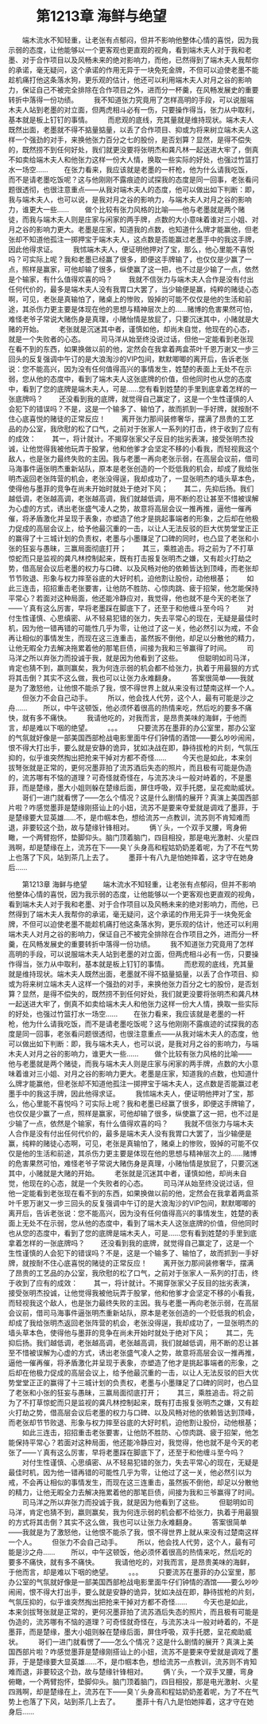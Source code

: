 # 　　第1213章 海鲜与绝望
　　端木流水不知轻重，让老张有点郁闷，但并不影响他整体心情的喜悦，因为我示弱的态度，让他能够以一个更客观也更直观的视角，看到端木夫人对于我和老墨、对于合作项目以及风畅未来的绝对影响力，而他，已然得到了端木夫人我帮你的承诺，毫无疑问，这个承诺的作用无异于一块免死金牌，不但可以迫使老墨不能趁机痛打他这条落水狗，更乐观的估计，他还可以利用端木夫人对月之谷的影响力，保证自己不被完全排除在合作项目之外，进而分一杯羹，在风畅发展史的重要转折中落得一份功绩。
　　我不知道张力究竟用了怎样高明的手段，可以说服端木夫人站到老墨的对立面，但两虎相斗必有一伤，只要操作得当，张力从中取利，基本就是板上钉钉的事情。
　　而悲观的底线，充其量就是维持现状。端木夫人既然出面，老墨就不得不掂量掂量，以丢了合作项目、抑或为将来树立端木夫人这样一个强劲的对手，来换他张力百分之七的股份，是否划算？显然，是得不偿失的，既然捞不到任何好处，我们就更没要将张明杰和龚凡林一起送进大牢了，倒真不如卖给端木夫人和他张力这样一份大人情，换取一些实际的好处，也强过竹篮打水一场空……
　　在张力看来，我应该就是老墨的一杆枪，他为什么请我吃饭，而不是请老墨吃饭呢？这与他刚刚不露痕迹的试探我的态度是同一回事，老张看问题很透彻，也很注意重点——从我对端木夫人的态度，他可以做出如下判断：即，我与端木夫人，也可以说，是我对月之谷的影响力，与端木夫人对月之谷的影响力，谁更大一些……
　　做个比较有张力风格的比喻——他与老墨就是两个赌徒，而我与端木夫人则是庄家与闲家的两手牌，点数的大小意味着谁对三小姐、对月之谷的影响力更大。老墨是庄家，知道我的点数，也知道什么牌才能赢他，但老张却不知道他孤注一掷押宝于端木夫人，这点数是否能赢过老墨手中的我这手牌，因此他得求证。
　　我怵端木夫人，便证明他押对了宝，那么，他心里能不喜悦吗？可实际上呢？我和老墨已经赢了很多，即便这手牌输了，也仅仅是少赢了一点，照样是赢家，可他却输了很多，纵使赢了这一把，也不过是少输了一点，依然是个输家，有什么值得欢喜的吗？
　　我就不信张力与端木夫人合作是没有付出任何代价的，最多是端木夫人没有我胃口大罢了，当少输便是赢，纯粹的赌徒心态啊，可见，老张是真输怕了，赌桌上的惨败，毁掉的可能不仅仅是他的生活和前途，其杀伤力更主要是体现在他的思想与精神层次上的……赌博的危害果然可怕，难怪老爷子常说大赌伤身是真理，小赌怡情是放屁了，只要沉迷其中，小赌就是大赌的开始。
　　老张就是沉迷其中者，谨慎如他，却尚未自觉，他现在的心态，就是一个失败者的心态。
　　司马洋从始至终没说过话，但他一定能看到老张现在看不到的东西，如果换做以前的他，定然会在我拿着两盒茶叶千恩万谢又一步三回头的反复强调中午订的是大浪淘沙的VIP包间，默默唧唧的离开后，告诉老张说：您不能高兴，因为没有任何值得高兴的事情发生，姓楚的表面上无处不在示弱，您从他的态度中，看到了端木夫人这张底牌的价值，但他同时也从您的态度中，看到了您的底牌是端木夫人，可是……您有看到姓楚的手里到底拿着怎样的一张底牌吗？
　　还没看到我的底牌，就觉得自己赢定了，这是一个生性谨慎的人会犯下的错误吗？不是，这是一个输多了、输怕了，故而抓到一手好牌，就按耐不住心底喜悦的赌徒的正常反应！
　　离开张力那间装修奢华，摆满了昂贵的工艺品的办公室，我欣慰的松了口气，之前对于张家人一系列的打击，终于收到了应有的成效：
　　其一，将计就计。不揭穿张家父子反目的拙劣表演，接受张明杰投诚，让他觉得我被他玩弄于股掌，他和他爹才会坚定不移的小看我，而轻视我这个敌人，也是张力最终失败的主因。我与老墨一再向老张示弱，在高层会议前，借司马海事件逼张明杰重新站队，原本是老张创造的一个贬低我的机会，却成了我给张明杰返回老张阵营的机会，老张没得逞，我却成功了，一显张明杰的墙头草本色，使得他与墨菲的竞争在尚未开始时就处于绝对下风；
　　其二，先抑后扬。我们越低调，老张越高调，老张越高调，我们就越低调，用不断的忍让甚至不惜被误解为心虚的方式，诱出老张盛气凌人之势，故意将高层会议一推再推，逼他一催再催，将矛盾激化并呈现于表象，亦塑造了他才是挑起事端者的形象，之后却在他极力促成的高层会议上，给予他最沉重的一击，以让人无法反驳的巨大优势堂堂正正的赢得了十三城计划的负责权，老墨与小墨赚足了口碑的同时，也凸显了老张和小张的狂妄与愚昧，三赢局面彻底打开；
　　其三，乘胜追击。将之前为了不打草惊蛇而只是监视的龚凡林控制起来，既有打击报复张明杰之嫌，又有趁火打劫之势，借高层会议后老墨的权力与口碑、以及风畅对他的依赖皆达到顶峰，而老张却节节败退、形象与权力摔至谷底的大好时机，迫他割让股份，动他根基；
　　如此三连击，招招重击老张要害，让他防不胜防、心惊肉跳、疲于招架，他怎能保持平常心？若面对这种局面，他还能冷静应对，我觉得，他也就不是今天的老张了——丫真有这么厉害，早将老墨踩在脚底下了，还至于和他缠斗至今吗？
　　对付生性谨慎、心思缜密、从不轻易犯错的张力，失去平常心的现在，无疑是最佳时机，因为他一错再错的可能性几乎为零，让他过了这一关，他必然引以为戒，不会再让相似的事情发生，而现在这三连重击，虽然扳不倒他，却足以分散他的精力，让他无暇全力去解决拖累着他的那笔巨债，间接为我和三爷赢得了时间。
　　司马洋之所以弃张力而投诚于我，就是因为他看到了这些。
　　但聪明如司马洋，肯定也猜不到，嬴则赢矣，我为何连示弱的机会都不给张力，执着于用最狠的方式将其击倒？其实不这么做，我也可以让张力永难翻身。
　　答案很简单——我就是为了激怒他，让他恨不能杀了我，恨不得世界上就从来没有过楚南这样一个人。
　　但张力不会自己动手。
　　所以，他会找人代劳，这个人，最有可能是沙之舟……
　　所以，中午这顿饭，他必须怀着很高的热情来吃，然后吃的要多不痛快，就有多不痛快。
　　我请他吃的，对我而言，是昂贵美味的海鲜，于他而言，却是难以下咽的绝望。
　　。。。
　　只要流苏在墨菲的办公室里，那办公室的气氛就好像是一部美国西部枪战电影里面牛仔们钟情的酒馆——要么吵吵闹闹，恨不得大打出手，要么就是安静的诡异，犹如决战在即，静待拔枪的片刻，气氛压抑的，似乎谁突然掏出把抢来干掉对方都不奇怪……
　　今天也是如此，本来剑拔弩张就是正常的，更何况墨菲拍了流苏酒后失态的照片，而且极有可能是伪造的，流苏哪有不恼的道理？可奇怪就奇怪在，与流苏决斗一般对峙着的，不是墨菲，而是楚缘，墨大小姐则躲在楚缘后面，屏住呼吸，双手托腮，呈花痴助威状。
　　哥们一进门就看愣了——怎么个情况？这是什么剧情的展开？真演上美国西部片啦？咋感觉墨菲是楚缘刚搭讪上的小妞，流苏不是要来夺爱就是调戏了墨菲，于是楚缘要大显英雄……不，是巾帼本色，想给流苏一点教训，流苏则不肯知难而退，非要较这个劲，故与楚缘针锋相对。
　　俩丫头，一个双手叉腰，弯身俯瞰，一个两臂抱怀，垫脚仰头。脑门顶着脑门，四目相投，那是电光激射、火星四溅啊，却是楚缘在上，流苏在下——臭丫头身高和程姑奶奶差着呢，为了不在气势上也落了下风，站到茶几上去了。
　　墨菲十有八九是怕她摔着，这才守在她身后……

　　第1213章 海鲜与绝望
　　端木流水不知轻重，让老张有点郁闷，但并不影响他整体心情的喜悦，因为我示弱的态度，让他能够以一个更客观也更直观的视角，看到端木夫人对于我和老墨、对于合作项目以及风畅未来的绝对影响力，而他，已然得到了端木夫人我帮你的承诺，毫无疑问，这个承诺的作用无异于一块免死金牌，不但可以迫使老墨不能趁机痛打他这条落水狗，更乐观的估计，他还可以利用端木夫人对月之谷的影响力，保证自己不被完全排除在合作项目之外，进而分一杯羹，在风畅发展史的重要转折中落得一份功绩。
　　我不知道张力究竟用了怎样高明的手段，可以说服端木夫人站到老墨的对立面，但两虎相斗必有一伤，只要操作得当，张力从中取利，基本就是板上钉钉的事情。
　　而悲观的底线，充其量就是维持现状。端木夫人既然出面，老墨就不得不掂量掂量，以丢了合作项目、抑或为将来树立端木夫人这样一个强劲的对手，来换他张力百分之七的股份，是否划算？显然，是得不偿失的，既然捞不到任何好处，我们就更没要将张明杰和龚凡林一起送进大牢了，倒真不如卖给端木夫人和他张力这样一份大人情，换取一些实际的好处，也强过竹篮打水一场空……
　　在张力看来，我应该就是老墨的一杆枪，他为什么请我吃饭，而不是请老墨吃饭呢？这与他刚刚不露痕迹的试探我的态度是同一回事，老张看问题很透彻，也很注意重点——从我对端木夫人的态度，他可以做出如下判断：即，我与端木夫人，也可以说，是我对月之谷的影响力，与端木夫人对月之谷的影响力，谁更大一些……
　　做个比较有张力风格的比喻——他与老墨就是两个赌徒，而我与端木夫人则是庄家与闲家的两手牌，点数的大小意味着谁对三小姐、对月之谷的影响力更大。老墨是庄家，知道我的点数，也知道什么牌才能赢他，但老张却不知道他孤注一掷押宝于端木夫人，这点数是否能赢过老墨手中的我这手牌，因此他得求证。
　　我怵端木夫人，便证明他押对了宝，那么，他心里能不喜悦吗？可实际上呢？我和老墨已经赢了很多，即便这手牌输了，也仅仅是少赢了一点，照样是赢家，可他却输了很多，纵使赢了这一把，也不过是少输了一点，依然是个输家，有什么值得欢喜的吗？
　　我就不信张力与端木夫人合作是没有付出任何代价的，最多是端木夫人没有我胃口大罢了，当少输便是赢，纯粹的赌徒心态啊，可见，老张是真输怕了，赌桌上的惨败，毁掉的可能不仅仅是他的生活和前途，其杀伤力更主要是体现在他的思想与精神层次上的……赌博的危害果然可怕，难怪老爷子常说大赌伤身是真理，小赌怡情是放屁了，只要沉迷其中，小赌就是大赌的开始。
　　老张就是沉迷其中者，谨慎如他，却尚未自觉，他现在的心态，就是一个失败者的心态。
　　司马洋从始至终没说过话，但他一定能看到老张现在看不到的东西，如果换做以前的他，定然会在我拿着两盒茶叶千恩万谢又一步三回头的反复强调中午订的是大浪淘沙的VIP包间，默默唧唧的离开后，告诉老张说：您不能高兴，因为没有任何值得高兴的事情发生，姓楚的表面上无处不在示弱，您从他的态度中，看到了端木夫人这张底牌的价值，但他同时也从您的态度中，看到了您的底牌是端木夫人，可是……您有看到姓楚的手里到底拿着怎样的一张底牌吗？
　　还没看到我的底牌，就觉得自己赢定了，这是一个生性谨慎的人会犯下的错误吗？不是，这是一个输多了、输怕了，故而抓到一手好牌，就按耐不住心底喜悦的赌徒的正常反应！
　　离开张力那间装修奢华，摆满了昂贵的工艺品的办公室，我欣慰的松了口气，之前对于张家人一系列的打击，终于收到了应有的成效：
　　其一，将计就计。不揭穿张家父子反目的拙劣表演，接受张明杰投诚，让他觉得我被他玩弄于股掌，他和他爹才会坚定不移的小看我，而轻视我这个敌人，也是张力最终失败的主因。我与老墨一再向老张示弱，在高层会议前，借司马海事件逼张明杰重新站队，原本是老张创造的一个贬低我的机会，却成了我给张明杰返回老张阵营的机会，老张没得逞，我却成功了，一显张明杰的墙头草本色，使得他与墨菲的竞争在尚未开始时就处于绝对下风；
　　其二，先抑后扬。我们越低调，老张越高调，老张越高调，我们就越低调，用不断的忍让甚至不惜被误解为心虚的方式，诱出老张盛气凌人之势，故意将高层会议一推再推，逼他一催再催，将矛盾激化并呈现于表象，亦塑造了他才是挑起事端者的形象，之后却在他极力促成的高层会议上，给予他最沉重的一击，以让人无法反驳的巨大优势堂堂正正的赢得了十三城计划的负责权，老墨与小墨赚足了口碑的同时，也凸显了老张和小张的狂妄与愚昧，三赢局面彻底打开；
　　其三，乘胜追击。将之前为了不打草惊蛇而只是监视的龚凡林控制起来，既有打击报复张明杰之嫌，又有趁火打劫之势，借高层会议后老墨的权力与口碑、以及风畅对他的依赖皆达到顶峰，而老张却节节败退、形象与权力摔至谷底的大好时机，迫他割让股份，动他根基；
　　如此三连击，招招重击老张要害，让他防不胜防、心惊肉跳、疲于招架，他怎能保持平常心？若面对这种局面，他还能冷静应对，我觉得，他也就不是今天的老张了——丫真有这么厉害，早将老墨踩在脚底下了，还至于和他缠斗至今吗？
　　对付生性谨慎、心思缜密、从不轻易犯错的张力，失去平常心的现在，无疑是最佳时机，因为他一错再错的可能性几乎为零，让他过了这一关，他必然引以为戒，不会再让相似的事情发生，而现在这三连重击，虽然扳不倒他，却足以分散他的精力，让他无暇全力去解决拖累着他的那笔巨债，间接为我和三爷赢得了时间。
　　司马洋之所以弃张力而投诚于我，就是因为他看到了这些。
　　但聪明如司马洋，肯定也猜不到，嬴则赢矣，我为何连示弱的机会都不给张力，执着于用最狠的方式将其击倒？其实不这么做，我也可以让张力永难翻身。
　　答案很简单——我就是为了激怒他，让他恨不能杀了我，恨不得世界上就从来没有过楚南这样一个人。
　　但张力不会自己动手。
　　所以，他会找人代劳，这个人，最有可能是沙之舟……
　　所以，中午这顿饭，他必须怀着很高的热情来吃，然后吃的要多不痛快，就有多不痛快。
　　我请他吃的，对我而言，是昂贵美味的海鲜，于他而言，却是难以下咽的绝望。
　　。。。
　　只要流苏在墨菲的办公室里，那办公室的气氛就好像是一部美国西部枪战电影里面牛仔们钟情的酒馆——要么吵吵闹闹，恨不得大打出手，要么就是安静的诡异，犹如决战在即，静待拔枪的片刻，气氛压抑的，似乎谁突然掏出把抢来干掉对方都不奇怪……
　　今天也是如此，本来剑拔弩张就是正常的，更何况墨菲拍了流苏酒后失态的照片，而且极有可能是伪造的，流苏哪有不恼的道理？可奇怪就奇怪在，与流苏决斗一般对峙着的，不是墨菲，而是楚缘，墨大小姐则躲在楚缘后面，屏住呼吸，双手托腮，呈花痴助威状。
　　哥们一进门就看愣了——怎么个情况？这是什么剧情的展开？真演上美国西部片啦？咋感觉墨菲是楚缘刚搭讪上的小妞，流苏不是要来夺爱就是调戏了墨菲，于是楚缘要大显英雄……不，是巾帼本色，想给流苏一点教训，流苏则不肯知难而退，非要较这个劲，故与楚缘针锋相对。
　　俩丫头，一个双手叉腰，弯身俯瞰，一个两臂抱怀，垫脚仰头。脑门顶着脑门，四目相投，那是电光激射、火星四溅啊，却是楚缘在上，流苏在下——臭丫头身高和程姑奶奶差着呢，为了不在气势上也落了下风，站到茶几上去了。
　　墨菲十有八九是怕她摔着，这才守在她身后……
